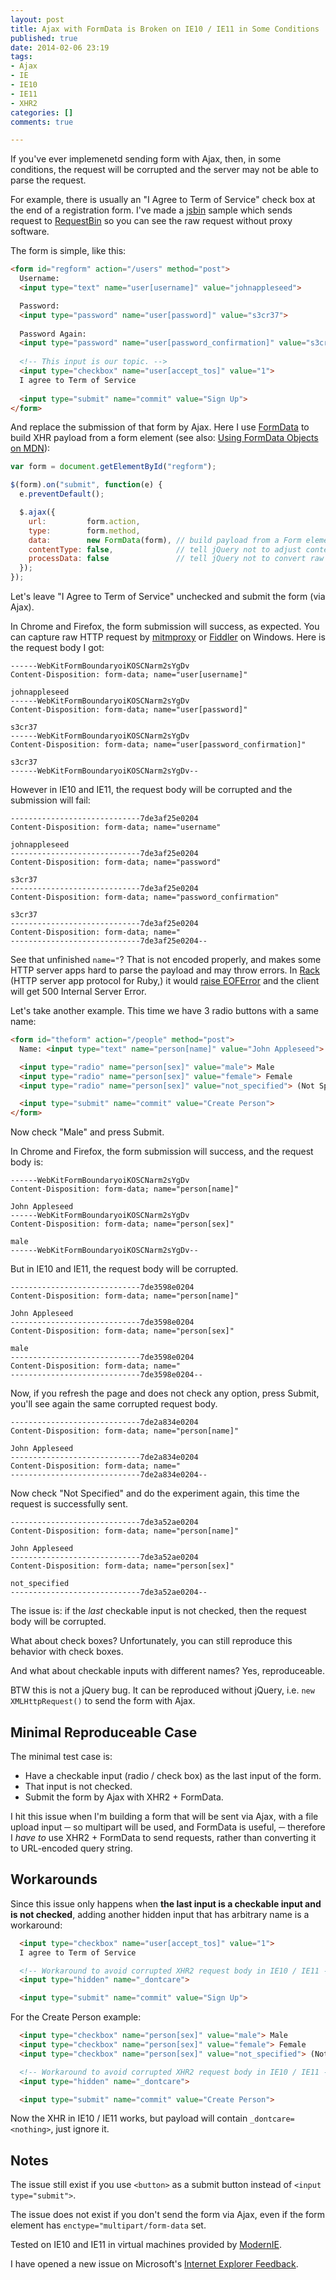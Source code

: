 ```yaml
---
layout: post
title: Ajax with FormData is Broken on IE10 / IE11 in Some Conditions
published: true
date: 2014-02-06 23:19
tags:
- Ajax
- IE
- IE10
- IE11
- XHR2
categories: []
comments: true

---
```

If you've ever implemenetd sending form with Ajax, then, in some conditions, the request will be corrupted and the server may not be able to parse the request.

For example, there is usually an "I Agree to Term of Service" check box at the end of a registration form. I've made a [jsbin](http://jsbin.com/muqem/latest) sample which sends request to [RequestBin](http://requestb.in/10voz8j1?inspect) so you can see the raw request without proxy software.

The form is simple, like this:

```html
<form id="regform" action="/users" method="post">
  Username:
  <input type="text" name="user[username]" value="johnappleseed">

  Password:
  <input type="password" name="user[password]" value="s3cr37">
  
  Password Again:
  <input type="password" name="user[password_confirmation]" value="s3cr37">
  
  <!-- This input is our topic. -->
  <input type="checkbox" name="user[accept_tos]" value="1">
  I agree to Term of Service
  
  <input type="submit" name="commit" value="Sign Up">
</form>
```

And replace the submission of that form by Ajax. Here I use [FormData](https://developer.mozilla.org/en-US/docs/Web/API/FormData) to build XHR payload from a form element (see also: [Using FormData Objects on MDN](https://developer.mozilla.org/en-US/docs/Web/Guide/Using_FormData_Objects)):

```js
var form = document.getElementById("regform");

$(form).on("submit", function(e) {
  e.preventDefault();

  $.ajax({
    url:         form.action,
    type:        form.method,
    data:        new FormData(form), // build payload from a Form element
    contentType: false,              // tell jQuery not to adjust content-type
    processData: false               // tell jQuery not to convert raw data to string
  });
});
```

Let's leave  "I Agree to Term of Service" unchecked and submit the form (via Ajax).

In Chrome and Firefox, the form submission will success, as expected. You can capture raw HTTP request by [mitmproxy](http://mitmproxy.org/) or [Fiddler](http://www.telerik.com/fiddler) on Windows. Here is the request body I got:

    ------WebKitFormBoundaryoiKOSCNarm2sYgDv
    Content-Disposition: form-data; name="user[username]"
    
    johnappleseed
    ------WebKitFormBoundaryoiKOSCNarm2sYgDv
    Content-Disposition: form-data; name="user[password]"
    
    s3cr37
    ------WebKitFormBoundaryoiKOSCNarm2sYgDv
    Content-Disposition: form-data; name="user[password_confirmation]"
    
    s3cr37
    ------WebKitFormBoundaryoiKOSCNarm2sYgDv--

However in IE10 and IE11, the request body will be corrupted and the submission will fail:

    -----------------------------7de3af25e0204
    Content-Disposition: form-data; name="username"
    
    johnappleseed
    -----------------------------7de3af25e0204
    Content-Disposition: form-data; name="password"
    
    s3cr37
    -----------------------------7de3af25e0204
    Content-Disposition: form-data; name="password_confirmation"
    
    s3cr37
    -----------------------------7de3af25e0204
    Content-Disposition: form-data; name="
    -----------------------------7de3af25e0204--

See that unfinished `name="`? That is not encoded properly, and makes some HTTP server apps hard to parse the payload and may throw errors. In [Rack](http://rack.github.io/) (HTTP server app protocol for Ruby,) it would [raise EOFError](https://github.com/rack/rack/blob/1.5.2/lib/rack/multipart/parser.rb#L117) and the client will get 500 Internal Server Error.

<!--more-->

Let's take another example. This time we have 3 radio buttons with a same name:

```html
<form id="theform" action="/people" method="post">
  Name: <input type="text" name="person[name]" value="John Appleseed">

  <input type="radio" name="person[sex]" value="male"> Male
  <input type="radio" name="person[sex]" value="female"> Female
  <input type="radio" name="person[sex]" value="not_specified"> (Not Specified)

  <input type="submit" name="commit" value="Create Person">
</form>
```

Now check "Male" and press Submit.

In Chrome and Firefox, the form submission will success, and the request body is:

    ------WebKitFormBoundaryoiKOSCNarm2sYgDv
    Content-Disposition: form-data; name="person[name]"
    
    John Appleseed
    ------WebKitFormBoundaryoiKOSCNarm2sYgDv
    Content-Disposition: form-data; name="person[sex]"
    
    male
    ------WebKitFormBoundaryoiKOSCNarm2sYgDv--


But in IE10 and IE11, the request body will be corrupted.

    -----------------------------7de3598e0204
    Content-Disposition: form-data; name="person[name]"
    
    John Appleseed
    -----------------------------7de3598e0204
    Content-Disposition: form-data; name="person[sex]"
    
    male
    -----------------------------7de3598e0204
    Content-Disposition: form-data; name="
    -----------------------------7de3598e0204--

Now, if you refresh the page and does not check any option, press Submit, you'll see again the same corrupted request body.

    -----------------------------7de2a834e0204
    Content-Disposition: form-data; name="person[name]"
    
    John Appleseed
    -----------------------------7de2a834e0204
    Content-Disposition: form-data; name="
    -----------------------------7de2a834e0204--

Now check "Not Specified" and do the experiment again, this time the request is successfully sent.

    -----------------------------7de3a52ae0204
    Content-Disposition: form-data; name="person[name]"
    
    John Appleseed
    -----------------------------7de3a52ae0204
    Content-Disposition: form-data; name="person[sex]"
    
    not_specified
    -----------------------------7de3a52ae0204--

The issue is: if the *last* checkable input is not checked, then the request body will be corrupted.

What about check boxes? Unfortunately, you can still reproduce this behavior with check boxes.

And what about checkable inputs with different names? Yes, reproduceable.

BTW this is not a jQuery bug. It can be reproduced without jQuery, i.e. `new XMLHttpRequest()` to send the form with Ajax.

## Minimal Reproduceable Case

The minimal test case is:

* Have a checkable input (radio / check box) as the last input of the form.
* That input is not checked.
* Submit the form by Ajax with XHR2 + FormData.

I hit this issue when I'm building a form that will be sent via Ajax, with a file upload input ─ so multipart will be used, and FormData is useful, ─ therefore I *have to* use XHR2 + FormData to send requests, rather than converting it to URL-encoded query string.

## Workarounds

Since this issue only happens when **the last input is a checkable input and is not checked**, adding another hidden input that has arbitrary name is a workaround:

```html
  <input type="checkbox" name="user[accept_tos]" value="1">
  I agree to Term of Service

  <!-- Workaround to avoid corrupted XHR2 request body in IE10 / IE11 -->
  <input type="hidden" name="_dontcare">

  <input type="submit" name="commit" value="Sign Up">
```

For the Create Person example:

```html
  <input type="checkbox" name="person[sex]" value="male"> Male
  <input type="checkbox" name="person[sex]" value="female"> Female
  <input type="checkbox" name="person[sex]" value="not_specified"> (Not Specified)

  <!-- Workaround to avoid corrupted XHR2 request body in IE10 / IE11 -->
  <input type="hidden" name="_dontcare">

  <input type="submit" name="commit" value="Create Person">
```

Now the XHR in IE10 / IE11 works, but payload will contain `_dontcare=<nothing>`, just ignore it.

## Notes

The issue still exist if you use `<button>` as a submit button instead of `<input type="submit">`.

The issue does not exist if you don't send the form via Ajax, even if the form element has `enctype="multipart/form-data` set.

Tested on IE10 and IE11 in virtual machines provided by [ModernIE](http://modern.ie).

I have opened a new issue on Microsoft's [Internet Explorer Feedback](https://connect.microsoft.com/IE/feedback/details/817001/ajax-with-formdata-api-will-send-corrupted-request-body-if-the-last-input-is-checkable-and-is-not-checked).